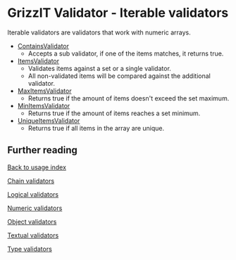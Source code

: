 # GrizzIT Validator - Iterable validators

Iterable validators are validators that work with numeric arrays.

- [ContainsValidator](../../src/Component/Iterable/ContainsValidator.php)
  - Accepts a sub validator, if one of the items matches, it returns true.
- [ItemsValidator](../../src/Component/Iterable/ItemsValidator.php)
  - Validates items against a set or a single validator.
  - All non-validated items will be compared against the additional validator.
- [MaxItemsValidator](../../src/Component/Iterable/MaxItemsValidator.php)
  - Returns true if the amount of items doesn't exceed the set maximum.
- [MinItemsValidator](../../src/Component/Iterable/MinItemsValidator.php)
  - Returns true if the amount of items reaches a set minimum.
- [UniqueItemsValidator](../../src/Component/Iterable/UniqueItemsValidator.php)
  - Returns true if all items in the array are unique.

## Further reading

[Back to usage index](index.md)

[Chain validators](chain-validators.md)

[Logical validators](logical-validators.md)

[Numeric validators](numeric-validators.md)

[Object validators](object-validators.md)

[Textual validators](textual-validators.md)

[Type validators](type-validators.md)
